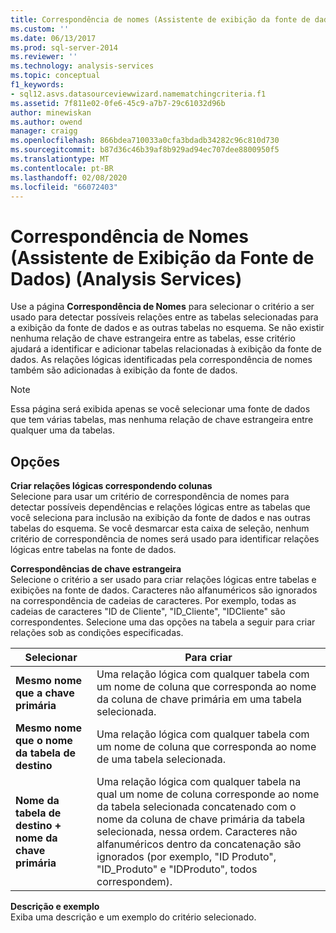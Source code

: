 ```yaml
---
title: Correspondência de nomes (Assistente de exibição da fonte de dados) (Analysis Services) | Microsoft Docs
ms.custom: ''
ms.date: 06/13/2017
ms.prod: sql-server-2014
ms.reviewer: ''
ms.technology: analysis-services
ms.topic: conceptual
f1_keywords:
- sql12.asvs.datasourceviewwizard.namematchingcriteria.f1
ms.assetid: 7f811e02-0fe6-45c9-a7b7-29c61032d96b
author: minewiskan
ms.author: owend
manager: craigg
ms.openlocfilehash: 866bdea710033a0cfa3bdadb34282c96c810d730
ms.sourcegitcommit: b87d36c46b39af8b929ad94ec707dee8800950f5
ms.translationtype: MT
ms.contentlocale: pt-BR
ms.lasthandoff: 02/08/2020
ms.locfileid: "66072403"
---
```

# <a name="name-matching-data-source-view-wizard-analysis-services"></a>Correspondência de Nomes (Assistente de Exibição da Fonte de Dados) (Analysis Services)
  Use a página **Correspondência de Nomes** para selecionar o critério a ser usado para detectar possíveis relações entre as tabelas selecionadas para a exibição da fonte de dados e as outras tabelas no esquema. Se não existir nenhuma relação de chave estrangeira entre as tabelas, esse critério ajudará a identificar e adicionar tabelas relacionadas à exibição da fonte de dados. As relações lógicas identificadas pela correspondência de nomes também são adicionadas à exibição da fonte de dados.  
  
> [!NOTE]  
>  Essa página será exibida apenas se você selecionar uma fonte de dados que tem várias tabelas, mas nenhuma relação de chave estrangeira entre qualquer uma da tabelas.  
  
## <a name="options"></a>Opções  
 **Criar relações lógicas correspondendo colunas**  
 Selecione para usar um critério de correspondência de nomes para detectar possíveis dependências e relações lógicas entre as tabelas que você seleciona para inclusão na exibição da fonte de dados e nas outras tabelas do esquema. Se você desmarcar esta caixa de seleção, nenhum critério de correspondência de nomes será usado para identificar relações lógicas entre tabelas na fonte de dados.  
  
 **Correspondências de chave estrangeira**  
 Selecione o critério a ser usado para criar relações lógicas entre tabelas e exibições na fonte de dados. Caracteres não alfanuméricos são ignorados na correspondência de cadeias de caracteres. Por exemplo, todas as cadeias de caracteres "ID de Cliente", "ID_Cliente", "IDCliente" são correspondentes. Selecione uma das opções na tabela a seguir para criar relações sob as condições especificadas.  
  
|Selecionar|Para criar|  
|------------|---------------|  
|**Mesmo nome que a chave primária**|Uma relação lógica com qualquer tabela com um nome de coluna que corresponda ao nome da coluna de chave primária em uma tabela selecionada.|  
|**Mesmo nome que o nome da tabela de destino**|Uma relação lógica com qualquer tabela com um nome de coluna que corresponda ao nome de uma tabela selecionada.|  
|**Nome da tabela de destino + nome da chave primária**|Uma relação lógica com qualquer tabela na qual um nome de coluna corresponde ao nome da tabela selecionada concatenado com o nome da coluna de chave primária da tabela selecionada, nessa ordem. Caracteres não alfanuméricos dentro da concatenação são ignorados (por exemplo, "ID Produto", "ID_Produto" e "IDProduto", todos correspondem).|  
  
 **Descrição e exemplo**  
 Exiba uma descrição e um exemplo do critério selecionado.  
  
  
